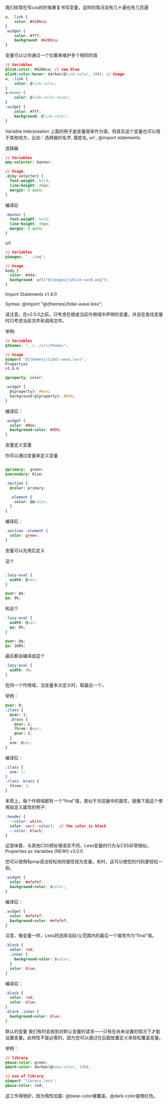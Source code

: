 我们经常在写css的时候重复书写变量，这样的情况没有几十遍也有几百遍
```css
a, .link {
    color: #428bca; 
} 
.widget { 
    color: #fff; 
    background: #428bca;    
}
```
变量可以让你通过一个位置来维护多个相同的值
```css
// Variables 
@link-color: #428bca; // sea blue 
@link-color-hover: darken(@link-color, 10%); // Usage 
a, .link { 
    color: @link-color; 
} 
a:hover { 
    color: @link-color-hover; 
} 
.widget {
    color: #fff; 
    background: @link-color;
}
```
Variable Interpolation
上面的例子是变量用来作为值，但其实这个变量也可以用于其他地方，比如：选择器的名字, 属姓名, url , @import statements.

选择器
```css
// Variables
@my-selector: banner;

// Usage
.@{my-selector} {
  font-weight: bold;
  line-height: 40px;
  margin: 0 auto;
}
```

编译后
```css
.banner {
  font-weight: bold;
  line-height: 40px;
  margin: 0 auto;
}
```
url
```css
// Variables
@images: "../img";

// Usage
body {
  color: #444;
  background: url("@{images}/white-sand.png");
}
```
Import Statements
v1.4.0

Syntax: @import "@{themes}/tidal-wave.less";

请注意，在v2.0.0之前，只考虑在根或当前作用域中声明的变量，并且在查找变量时只考虑当前文件和调用文件。

举例:
```css
// Variables
@themes: "../../src/themes";

// Usage
@import "@{themes}/tidal-wave.less";
Properties
v1.6.0

@property: color;

.widget {
  @{property}: #0ee;
  background-@{property}: #999;
}
```
编译后：
```css
.widget {
  color: #0ee;
  background-color: #999;
}
```
变量定义变量

你可以通过变量来定义变量
```css

@primary:  green;
@secondary: blue;

.section {
  @color: primary;

  .element {
    color: @@color;
  }
}
```
编译后：
```css
.section .element {
  color: green;
}
```
变量可以先用后定义

这个
```css

.lazy-eval {
  width: @var;
}

@var: @a;
@a: 9%;
```
和这个
```css
.lazy-eval {
  width: @var;
  @a: 9%;
}

@var: @a;
@a: 100%;
```
最后都会编译成这个
```css
.lazy-eval {
  width: 9%;
}
```
在同一个作用域，当变量多次定义时，取最后一个。

举例：
```css
@var: 0;
.class {
  @var: 1;
  .brass {
    @var: 2;
    three: @var;
    @var: 3;
  }
  one: @var;
}
```

编译后：
```css
.class {
  one: 1;
}
.class .brass {
  three: 3;
}
```

本质上，每个作用域都有一个“final”值，类似于浏览器中的属性，就像下面这个使用自定义属性的例子:
```css
.header {
  --color: white;
  color: var(--color);  // the color is black
  --color: black;
}
```

这意味着，与其他CSS预处理语言不同，Less变量的行为与CSS非常相似。
Properties as Variables (NEW!)
v3.0.0

您可以使用$prop语法轻松地将属性视为变量。有时，这可以使您的代码更轻松一些。
```css
.widget {
  color: #efefef;
  background-color: $color;
}
```

编译后：
```css
.widget {
  color: #efefef;
  background-color: #efefef;
}
```

注意，像变量一样，Less将选择当前/父范围内的最后一个属性作为“final”值。
```css
.block {
  color: red; 
  .inner {
    background-color: $color; 
  }
  color: blue;  
} 
```

编译后：
```css
.block {
  color: red; 
  color: blue;  
} 
.block .inner {
  background-color: blue; 
}
```

默认的变量
我们有时会收到对默认变量的请求——只有在尚未设置的情况下才能设置变量。此特性不是必需的，因为您可以通过在后面放置定义来轻松覆盖变量。

举例：
```css
// library
@base-color: green;
@dark-color: darken(@base-color, 10%);

// use of library
@import "library.less";
@base-color: red;
```

这工作得很好，因为惰性加载- @base-color被覆盖，@dark-color是暗红色。
